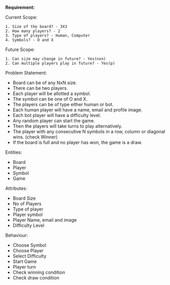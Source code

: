 **Requirement:**

Current Scope:

    1. Size of the board? - 3X3
    2. How many players? - 2
    3. Type of players? - Human, Computer
    4. Symbols? - O and X

Future Scope:
    
    1. Can size may change in future? - Yes(nxn)
    2. Can multiple players play in future? - Yes(p)

Problem Statement:
  * Board can be of any NxN size.
  * There can be two players.
  * Each player will be allotted a symbol.
  * The symbol can be one of O and X.
  * The players can be of type either human or bot.
  * Each human player will have a name, email and profile image.
  * Each bot player will have a difficulty level.
  * Any random player can start the game.
  * Then the players will take turns to play alternatively.
  * The player with any consecutive N symbols in a row, column or diagonal wins. (check Winner)
  * If the board is full and no player has won, the game is a draw.


Entities: 
  * Board
  * Player
  * Symbol
  * Game

Attributes: 
  * Board Size
  * No of Players
  * Type of player
  * Player symbol
  * Player Name, email and image
  * Difficulty Level

Behaviour:
  * Choose Symbol
  * Choose Player
  * Select Difficulty
  * Start Game
  * Player turn
  * Check winning condition
  * Check draw condition



